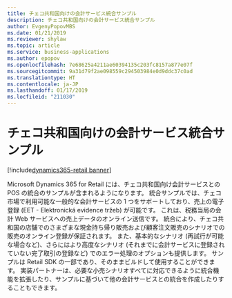 ```yaml
---
title: チェコ共和国向けの会計サービス統合サンプル
description: チェコ共和国向けの会計サービス統合サンプル
author: EvgenyPopovMBS
ms.date: 01/21/2019
ms.reviewer: shylaw
ms.topic: article
ms.service: business-applications
ms.author: epopov
ms.openlocfilehash: 7e68625a4211ae60394135c203fc8157a877e07f
ms.sourcegitcommit: 9a31d79f2ae098559c294503984e0d9ddc37c0ad
ms.translationtype: HT
ms.contentlocale: ja-JP
ms.lasthandoff: 01/17/2019
ms.locfileid: "211030"
---
```

#  <a name="fiscal-service-integration-sample-for-czech-republic"></a>チェコ共和国向けの会計サービス統合サンプル
[!include[dynamics365-retail banner](../includes/dynamics365-retail.md)]


Microsoft Dynamics 365 for Retail には、チェコ共和国向け会計サービスとの POS の統合のサンプルが含まれるようになります。 統合サンプルでは、チェコ市場で利用可能な一般的な会計サービスの 1 つをサポートしており、売上の電子登録 (EET - Elektronická evidence tržeb) が可能です。 これは、税務当局の会計 Web サービスへの売上データのオンライン送信です。 統合により、チェコ共和国の店舗でのさまざまな現金持ち帰り販売および顧客注文販売のシナリオでの販売のオンライン登録が保証されます。 また、基本的なシナリオ (再試行が可能な場合など)、さらにはより高度なシナリオ (それまでに会計サービスに登録されていない完了取引の登録など) でのエラー処理のオプションも提供します。 サンプルは Retail SDK の一部であり、そのままビルドして使用することができます。 実装パートナーは、必要な小売シナリオすべてに対応できるように統合機能を拡張したり、サンプルに基づいて他の会計サービスとの統合を作成したりすることもできます。 
